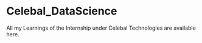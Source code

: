 # Celebal_DataScience
All my Learnings of the Internship under Celebal Technologies are available here.

